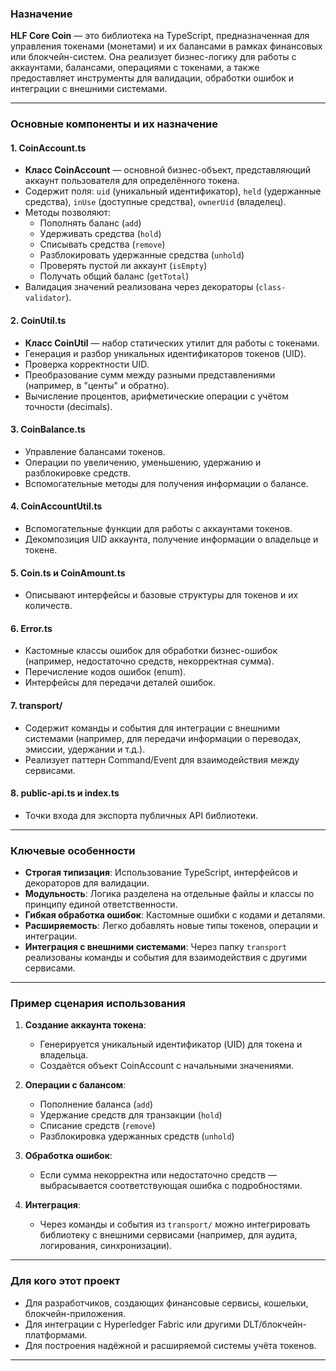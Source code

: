 ### Назначение

**HLF Core Coin** — это библиотека на TypeScript, предназначенная для управления токенами (монетами) и их балансами в рамках финансовых или блокчейн-систем. Она реализует бизнес-логику для работы с аккаунтами, балансами, операциями с токенами, а также предоставляет инструменты для валидации, обработки ошибок и интеграции с внешними системами.

---

### Основные компоненты и их назначение

#### 1. CoinAccount.ts
- **Класс CoinAccount** — основной бизнес-объект, представляющий аккаунт пользователя для определённого токена.
- Содержит поля: `uid` (уникальный идентификатор), `held` (удержанные средства), `inUse` (доступные средства), `ownerUid` (владелец).
- Методы позволяют:
  - Пополнять баланс (`add`)
  - Удерживать средства (`hold`)
  - Списывать средства (`remove`)
  - Разблокировать удержанные средства (`unhold`)
  - Проверять пустой ли аккаунт (`isEmpty`)
  - Получать общий баланс (`getTotal`)
- Валидация значений реализована через декораторы (`class-validator`).

#### 2. CoinUtil.ts
- **Класс CoinUtil** — набор статических утилит для работы с токенами.
- Генерация и разбор уникальных идентификаторов токенов (UID).
- Проверка корректности UID.
- Преобразование сумм между разными представлениями (например, в "центы" и обратно).
- Вычисление процентов, арифметические операции с учётом точности (decimals).

#### 3. CoinBalance.ts
- Управление балансами токенов.
- Операции по увеличению, уменьшению, удержанию и разблокировке средств.
- Вспомогательные методы для получения информации о балансе.

#### 4. CoinAccountUtil.ts
- Вспомогательные функции для работы с аккаунтами токенов.
- Декомпозиция UID аккаунта, получение информации о владельце и токене.

#### 5. Coin.ts и CoinAmount.ts
- Описывают интерфейсы и базовые структуры для токенов и их количеств.

#### 6. Error.ts
- Кастомные классы ошибок для обработки бизнес-ошибок (например, недостаточно средств, некорректная сумма).
- Перечисление кодов ошибок (enum).
- Интерфейсы для передачи деталей ошибок.

#### 7. transport/
- Содержит команды и события для интеграции с внешними системами (например, для передачи информации о переводах, эмиссии, удержании и т.д.).
- Реализует паттерн Command/Event для взаимодействия между сервисами.

#### 8. public-api.ts и index.ts
- Точки входа для экспорта публичных API библиотеки.

---

### Ключевые особенности

- **Строгая типизация**: Использование TypeScript, интерфейсов и декораторов для валидации.
- **Модульность**: Логика разделена на отдельные файлы и классы по принципу единой ответственности.
- **Гибкая обработка ошибок**: Кастомные ошибки с кодами и деталями.
- **Расширяемость**: Легко добавлять новые типы токенов, операции и интеграции.
- **Интеграция с внешними системами**: Через папку `transport` реализованы команды и события для взаимодействия с другими сервисами.

---

### Пример сценария использования

1. **Создание аккаунта токена**:
   - Генерируется уникальный идентификатор (UID) для токена и владельца.
   - Создаётся объект CoinAccount с начальными значениями.

2. **Операции с балансом**:
   - Пополнение баланса (`add`)
   - Удержание средств для транзакции (`hold`)
   - Списание средств (`remove`)
   - Разблокировка удержанных средств (`unhold`)

3. **Обработка ошибок**:
   - Если сумма некорректна или недостаточно средств — выбрасывается соответствующая ошибка с подробностями.

4. **Интеграция**:
   - Через команды и события из `transport/` можно интегрировать библиотеку с внешними сервисами (например, для аудита, логирования, синхронизации).

---

### Для кого этот проект

- Для разработчиков, создающих финансовые сервисы, кошельки, блокчейн-приложения.
- Для интеграции с Hyperledger Fabric или другими DLT/блокчейн-платформами.
- Для построения надёжной и расширяемой системы учёта токенов.

---